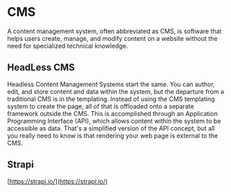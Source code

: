 # CMS 

A content management system, often abbreviated as CMS, is software that helps users create, manage, and modify content on a website without the need for specialized technical knowledge.

## HeadLess CMS 

Headless Content Management Systems start the same. You can author, edit, and store content and data within the system, but the departure from a traditional CMS is in the templating. Instead of using the CMS templating system to create the page, all of that is offloaded onto a separate framework outside the CMS. This is accomplished through an Application Programming Interface (API), which allows content within the system to be accessible as data. That's a simplified version of the API concept, but all you really need to know is that rendering your web page is external to the CMS. 

## Strapi 

[https://strapi.io/](https://strapi.io/)